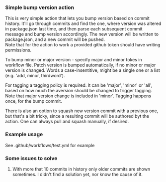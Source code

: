 ### Simple bump version action 
This is very simple action that lets you bump version based on commit history. It'll go through commits and find the one, where version was altered in package.json last time, and then parse each subsequent commit message and bump version accordingly. The new version will be written to package.json, and a new commit will be pushed.  
Note that for the action to work a provided github token should have writing permissions.

To bump minor or major version - specify major and minor tokes in workflow file. Patch version is bumped automatically, if no minor or major version is changed. Words a case-insentitive, might be a single one or a list (e.g. 'add, minor, thirdword'). 

For tagging a tagging policy is required. It can be 'major', 'minor' or 'all', based on how much the aversion should be changed to trigger tagging. Note that major version change is included in 'minor'. Tagging happens once, for the bump commit.  

There is also an option to squash new version commit with a previous one, but that's a bit tricky, since a resulting commit will be authored byt the action. One can always pull and squash manually, if desired. 
### Example usage
See .github/workflows/test.yml for example

### Some issues to solve
1. With more that 10 commits in history only older commits are shown sometimes. I didn't find a solution yet, nor know the cause of it.


